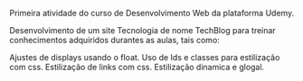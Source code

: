 Primeira atividade do curso de Desenvolvimento Web da plataforma Udemy. 

Desenvolvimento de um site Tecnologia de nome TechBlog para treinar conhecimentos adquiridos durantes as aulas, tais como:

Ajustes de displays usando o float.
Uso de Ids e classes para estilização com css.
Estilização de links com css.
Estilização dinamica e glogal.
